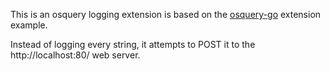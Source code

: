 This is an osquery logging extension is based on the [osquery-go](https://github.com/osquery/osquery-go) extension example.

Instead of logging every string, it attempts to POST it to the http://localhost:80/ web server.